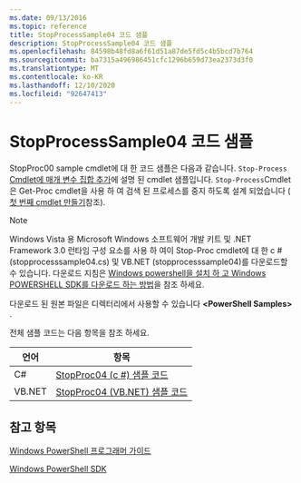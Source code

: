 ```yaml
---
ms.date: 09/13/2016
ms.topic: reference
title: StopProcessSample04 코드 샘플
description: StopProcessSample04 코드 샘플
ms.openlocfilehash: 84598b48fd8a6f61d51a87de5fd5c4b5bcd7b764
ms.sourcegitcommit: ba7315a496986451cfc1296b659d73ea2373d3f0
ms.translationtype: MT
ms.contentlocale: ko-KR
ms.lasthandoff: 12/10/2020
ms.locfileid: "92647413"
---
```

# <a name="stopprocesssample04-code-samples"></a>StopProcessSample04 코드 샘플

StopProc00 sample cmdlet에 대 한 코드 샘플은 다음과 같습니다. `Stop-Process` [Cmdlet에 매개 변수 집합 추가](../cmdlet/adding-parameter-sets-to-a-cmdlet.md)에 설명 된 cmdlet 샘플입니다. `Stop-Process`Cmdlet은 Get-Proc cmdlet을 사용 하 여 검색 된 프로세스를 중지 하도록 설계 되었습니다 ( [첫 번째 cmdlet 만들기](../cmdlet/creating-a-cmdlet-without-parameters.md)참조).

> [!NOTE]
> Windows Vista 용 Microsoft Windows 소프트웨어 개발 키트 및 .NET Framework 3.0 런타임 구성 요소를 사용 하 여이 Stop-Proc cmdlet에 대 한 c # (stopprocesssample04.cs) 및 VB.NET (stopprocesssample04)를 다운로드할 수 있습니다. 다운로드 지침은 [Windows powershell을 설치 하 고 Windows POWERSHELL SDK를 다운로드 하는 방법](/powershell/scripting/developer/installing-the-windows-powershell-sdk)을 참조 하세요.
>
> 다운로드 된 원본 파일은 디렉터리에서 사용할 수 있습니다 **\<PowerShell Samples>** .

전체 샘플 코드는 다음 항목을 참조 하세요.

|언어|항목|
|--------------|-----------|
|C#|[StopProc04 (c #) 샘플 코드](./stopprocesssample04-csharp-sample-code.md)|
|VB.NET|[StopProc04 (VB.NET) 샘플 코드](./stopprocesssample04-vb-net-sample-code.md)|

## <a name="see-also"></a>참고 항목

[Windows PowerShell 프로그래머 가이드](./windows-powershell-programmer-s-guide.md)

[Windows PowerShell SDK](../windows-powershell-reference.md)
